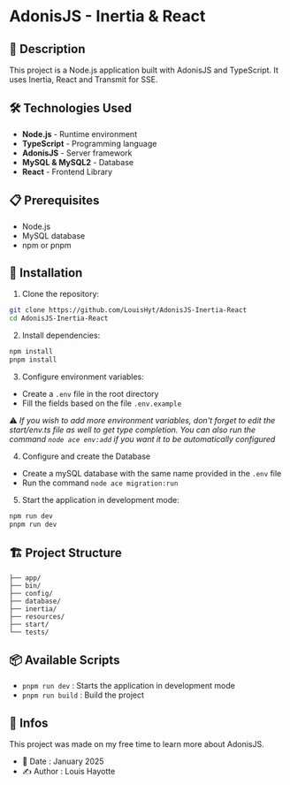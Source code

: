 # AdonisJS - Inertia & React

## 📝 Description
This project is a Node.js application built with AdonisJS and TypeScript. It uses Inertia, React and Transmit for SSE.

## 🛠 Technologies Used
- **Node.js** - Runtime environment
- **TypeScript** - Programming language
- **AdonisJS** - Server framework
- **MySQL & MySQL2** - Database
- **React** - Frontend Library

## 📋 Prerequisites
- Node.js
- MySQL database
- npm or pnpm

## 🚀 Installation

1. Clone the repository:
```bash
git clone https://github.com/LouisHyt/AdonisJS-Inertia-React
cd AdonisJS-Inertia-React
```

2. Install dependencies:
```bash
npm install
pnpm install
```

3. Configure environment variables:
- Create a `.env` file in the root directory
- Fill the fields based on the file `.env.example`

⚠️ *If you wish to add more environment variables, don't forget to edit the start/env.ts file as well to get type completion. You can also run the command `node ace env:add` if you want it to be automatically configured*

4. Configure and create the Database
- Create a mySQL database with the same name provided in the `.env` file
- Run the command `node ace migration:run`

5. Start the application in development mode:
```bash
npm run dev
pnpm run dev
```

## 🏗 Project Structure
```
├── app/            
├── bin/
├── config/
├── database/
├── inertia/
├── resources/
├── start/
└── tests/
```

## 📦 Available Scripts
- `pnpm run dev` : Starts the application in development mode
- `pnpm run build` : Build the project

## 📄 Infos
This project was made on my free time to learn more about AdonisJS.
- 📅 Date : January 2025
- ✍️ Author : Louis Hayotte
